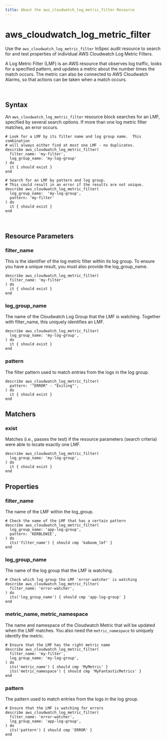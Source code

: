 ```yaml
---
title: About the aws_cloudwatch_log_metric_filter Resource
---
```


# aws_cloudwatch_log_metric_filter

Use the `aws_cloudwatch_log_metric_filter` InSpec audit resource to search for and test properties of individual AWS Cloudwatch Log Metric Filters.

A Log Metric Filter (LMF) is an AWS resource that observes log traffic, looks for a specified pattern, and updates a metric about the number times the match occurs.  The metric can also be connected to AWS Cloudwatch Alarms, so that actions can be taken when a match occurs.

<br>

## Syntax

An `aws_cloudwatch_log_metric_filter` resource block searches for an LMF, specified by several search options.  If more than one log metric filter matches, an error occurs.

    # Look for a LMF by its filter name and log group name.  This combination
    # will always either find at most one LMF - no duplicates.
    describe aws_cloudwatch_log_metric_filter(
      filter_name: 'my-filter',
      log_group_name: 'my-log-group'
    ) do
      it { should exist }
    end

    # Search for an LMF by pattern and log group.
    # This could result in an error if the results are not unique.
    describe aws_cloudwatch_log_metric_filter(
      log_group_name:  'my-log-group',
      pattern: 'my-filter'
    ) do
      it { should exist }
    end

<br>

## Resource Parameters

### filter_name

This is the identifier of the log metric filter within its log group.  To ensure you have a unique result, you must also provide the log_group_name.

    describe aws_cloudwatch_log_metric_filter(
      filter_name: 'my-filter'
    ) do
      it { should exist }
    end

### log_group_name

The name of the Cloudwatch Log Group that the LMF is watching.  Together with filter_name, this uniquely identifies an LMF.

    describe aws_cloudwatch_log_metric_filter(
      log_group_name: 'my-log-group',
    ) do
      it { should exist }
    end

### pattern

The filter pattern used to match entries from the logs in the log group.

    describe aws_cloudwatch_log_metric_filter(
      pattern: '"ERROR" - "Exiting"',
    ) do
      it { should exist }
    end

## Matchers

### exist

Matches (i.e., passes the test) if the resource parameters (search criteria) were able to locate exactly one LMF.

    describe aws_cloudwatch_log_metric_filter(
      log_group_name: 'my-log-group',
    ) do
      it { should exist }
    end

## Properties

### filter_name

The name of the LMF within the log_group.

    # Check the name of the LMF that has a certain pattern
    describe aws_cloudwatch_log_metric_filter(
      log_group_name: 'app-log-group',
      pattern: 'KERBLEWIE',
    ) do
      its('filter_name') { should cmp 'kaboom_lmf' }
    end

### log_group_name

The name of the log group that the LMF is watching.

    # Check which log group the LMF 'error-watcher' is watching 
    describe aws_cloudwatch_log_metric_filter(
      filter_name: 'error-watcher',
    ) do
      its('log_group_name') { should cmp 'app-log-group' }
    end

### metric_name, metric_namespace

The name and namespace of the Cloudwatch Metric that will be updated when the LMF matches.  You also need the `metric_namespace` to uniquely identify the metric.

    # Ensure that the LMF has the right metric name
    describe aws_cloudwatch_log_metric_filter(
      filter_name: 'my-filter',
      log_group_name: 'my-log-group',
    ) do
      its('metric_name') { should cmp 'MyMetric' }
      its('metric_namespace') { should cmp 'MyFantasticMetrics' }
    end

### pattern

The pattern used to match entries from the logs in the log group.

    # Ensure that the LMF is watching for errors
    describe aws_cloudwatch_log_metric_filter(
      filter_name: 'error-watcher',
      log_group_name: 'app-log-group',
    ) do
      its('pattern') { should cmp 'ERROR' }
    end

